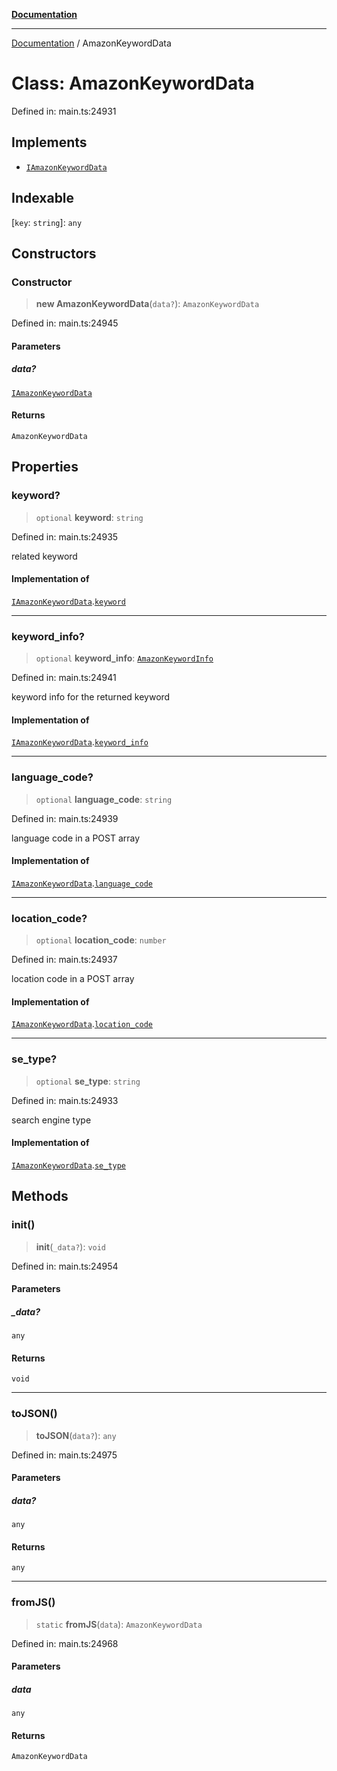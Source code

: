 [**Documentation**](../README.md)

***

[Documentation](../README.md) / AmazonKeywordData

# Class: AmazonKeywordData

Defined in: main.ts:24931

## Implements

- [`IAmazonKeywordData`](../interfaces/IAmazonKeywordData.md)

## Indexable

\[`key`: `string`\]: `any`

## Constructors

### Constructor

> **new AmazonKeywordData**(`data?`): `AmazonKeywordData`

Defined in: main.ts:24945

#### Parameters

##### data?

[`IAmazonKeywordData`](../interfaces/IAmazonKeywordData.md)

#### Returns

`AmazonKeywordData`

## Properties

### keyword?

> `optional` **keyword**: `string`

Defined in: main.ts:24935

related keyword

#### Implementation of

[`IAmazonKeywordData`](../interfaces/IAmazonKeywordData.md).[`keyword`](../interfaces/IAmazonKeywordData.md#keyword)

***

### keyword\_info?

> `optional` **keyword\_info**: [`AmazonKeywordInfo`](AmazonKeywordInfo.md)

Defined in: main.ts:24941

keyword info for the returned keyword

#### Implementation of

[`IAmazonKeywordData`](../interfaces/IAmazonKeywordData.md).[`keyword_info`](../interfaces/IAmazonKeywordData.md#keyword_info)

***

### language\_code?

> `optional` **language\_code**: `string`

Defined in: main.ts:24939

language code in a POST array

#### Implementation of

[`IAmazonKeywordData`](../interfaces/IAmazonKeywordData.md).[`language_code`](../interfaces/IAmazonKeywordData.md#language_code)

***

### location\_code?

> `optional` **location\_code**: `number`

Defined in: main.ts:24937

location code in a POST array

#### Implementation of

[`IAmazonKeywordData`](../interfaces/IAmazonKeywordData.md).[`location_code`](../interfaces/IAmazonKeywordData.md#location_code)

***

### se\_type?

> `optional` **se\_type**: `string`

Defined in: main.ts:24933

search engine type

#### Implementation of

[`IAmazonKeywordData`](../interfaces/IAmazonKeywordData.md).[`se_type`](../interfaces/IAmazonKeywordData.md#se_type)

## Methods

### init()

> **init**(`_data?`): `void`

Defined in: main.ts:24954

#### Parameters

##### \_data?

`any`

#### Returns

`void`

***

### toJSON()

> **toJSON**(`data?`): `any`

Defined in: main.ts:24975

#### Parameters

##### data?

`any`

#### Returns

`any`

***

### fromJS()

> `static` **fromJS**(`data`): `AmazonKeywordData`

Defined in: main.ts:24968

#### Parameters

##### data

`any`

#### Returns

`AmazonKeywordData`
